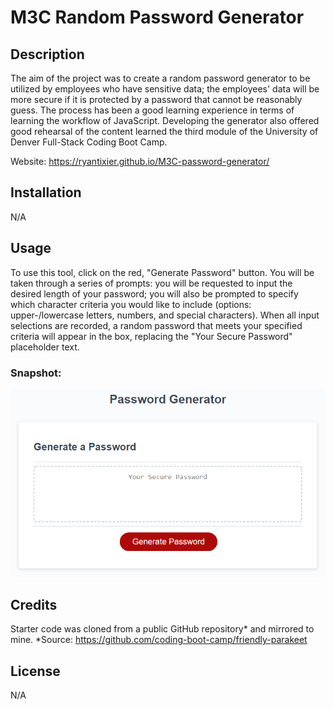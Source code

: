 # M3C Random Password Generator

## Description

The aim of the project was to create a random password generator to be utilized by employees who have sensitive data; the employees' data will be more secure if it is protected by a password that cannot be reasonably guess. The process has been a good learning experience in terms of learning the workflow of JavaScript. Developing the generator also offered good rehearsal of the content learned the third module of the University of Denver Full-Stack Coding Boot Camp.

Website: https://ryantixier.github.io/M3C-password-generator/

## Installation

N/A

## Usage

To use this tool, click on the red, "Generate Password" button. You will be taken through a series of prompts: you will be requested to input the desired length of your password; you will also be prompted to specify which character criteria you would like to include (options: upper-/lowercase letters, numbers, and special characters). When all input selections are recorded, a random password that meets your specified criteria will appear in the box, replacing the "Your Secure Password" placeholder text.

### Snapshot:

![Screenshot of Password Generator Page](./assets/M3C-password-generator-mock-up.png)

## Credits

Starter code was cloned from a public GitHub repository* and mirrored to mine.
*Source: https://github.com/coding-boot-camp/friendly-parakeet

## License

N/A
